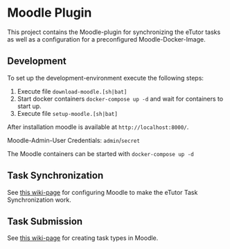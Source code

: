 # Moodle Plugin

This project contains the Moodle-plugin for synchronizing the eTutor tasks as well as a configuration for a preconfigured Moodle-Docker-Image.

## Development

To set up the development-environment execute the following steps:

1. Execute file `download-moodle.[sh|bat]`
2. Start docker containers `docker-compose up -d` and wait for containers to start up.
3. Execute file `setup-moodle.[sh|bat]`

After installation moodle is available at `http://localhost:8000/`.

Moodle-Admin-User Credentials: `admin`/`secret`

The Moodle containers can be started with `docker-compose up -d`

## Task Synchronization

See [this wiki-page](https://github.com/eTutor-plus-plus/moodle/wiki/Moodle%E2%80%90Configuration) for configuring Moodle to make the eTutor Task Synchronization work.

## Task Submission

See [this wiki-page](https://github.com/eTutor-plus-plus/moodle/wiki/Task-Creation) for creating task types in Moodle.
